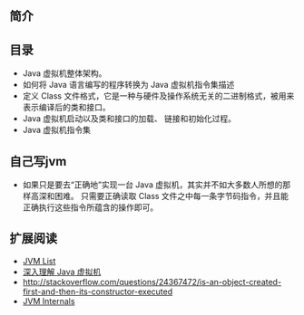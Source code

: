 
## 简介


## 目录

- Java 虚拟机整体架构。
- 如何将 Java 语言编写的程序转换为 Java 虚拟机指令集描述
- 定义 Class 文件格式，它是一种与硬件及操作系统无关的二进制格式，被用来表示编译后的类和接口。
- Java 虚拟机启动以及类和接口的加载、 链接和初始化过程。
- Java 虚拟机指令集

## 自己写jvm

- 如果只是要去“正确地”实现一台 Java 虚拟机，其实并不如大多数人所想的那样高深和困难。
只需要正确读取 Class 文件之中每一条字节码指令，并且能正确执行这些指令所蕴含的操作即可。


## 扩展阅读

- [JVM List](https://en.wikipedia.org/wiki/List_of_Java_virtual_machines)
- [深入理解 Java 虚拟机](http://wiki.jikexueyuan.com/project/java-vm/)
- http://stackoverflow.com/questions/24367472/is-an-object-created-first-and-then-its-constructor-executed
- [JVM Internals](http://blog.jamesdbloom.com/JVMInternals.html)